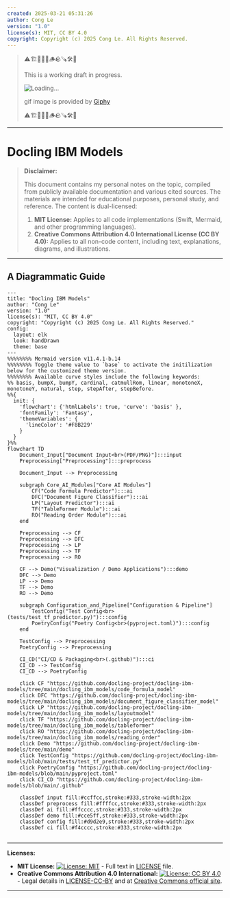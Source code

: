```yaml
---
created: 2025-03-21 05:31:26
author: Cong Le
version: "1.0"
license(s): MIT, CC BY 4.0
copyright: Copyright (c) 2025 Cong Le. All Rights Reserved.
---
```



> ⚠️🏗️🚧🦺🧱🪵🪨🪚🛠️👷
> 
> This is a working draft in progress.
> 
> ![Loading...](https://media1.giphy.com/media/v1.Y2lkPTc5MGI3NjExNTIzMjFxZmYwcXBqeGZ0eWR4cXduOGtndzlrZXNjOWd4eDl1YTRjMyZlcD12MV9pbnRlcm5hbF9naWZfYnlfaWQmY3Q9Zw/Kn5YFlengdRmw/giphy.gif)
> 
> gif image is provided by [Giphy](https://giphy.com)
> 
> ⚠️🏗️🚧🦺🧱🪵🪨🪚🛠️👷

----


# Docling IBM Models
> **Disclaimer:**
>
> This document contains my personal notes on the topic,
> compiled from publicly available documentation and various cited sources.
> The materials are intended for educational purposes, personal study, and reference.
> The content is dual-licensed:
> 1. **MIT License:** Applies to all code implementations (Swift, Mermaid, and other programming languages).
> 2. **Creative Commons Attribution 4.0 International License (CC BY 4.0):** Applies to all non-code content, including text, explanations, diagrams, and illustrations.
---


## A Diagrammatic Guide 




```mermaid
---
title: "Docling IBM Models"
author: "Cong Le"
version: "1.0"
license(s): "MIT, CC BY 4.0"
copyright: "Copyright (c) 2025 Cong Le. All Rights Reserved."
config:
  layout: elk
  look: handDrawn
  theme: base
---
%%%%%%%% Mermaid version v11.4.1-b.14
%%%%%%%% Toggle theme value to `base` to activate the initilization below for the customized theme version.
%%%%%%%% Available curve styles include the following keywords:
%% basis, bumpX, bumpY, cardinal, catmullRom, linear, monotoneX, monotoneY, natural, step, stepAfter, stepBefore.
%%{
  init: {
    'flowchart': {'htmlLabels': true, 'curve': 'basis' },
    'fontFamily': 'Fantasy',
    'themeVariables': {
      'lineColor': '#F8B229'
    }
  }
}%%
flowchart TD
    Document_Input["Document Input<br>(PDF/PNG)"]:::input
    Preprocessing["Preprocessing"]:::preprocess

    Document_Input --> Preprocessing

    subgraph Core_AI_Modules["Core AI Modules"]
        CF("Code Formula Predictor"):::ai
        DFC("Document Figure Classifier"):::ai
        LP("Layout Predictor"):::ai
        TF("TableFormer Module"):::ai
        RO("Reading Order Module"):::ai
    end

    Preprocessing --> CF
    Preprocessing --> DFC
    Preprocessing --> LP
    Preprocessing --> TF
    Preprocessing --> RO

    CF --> Demo("Visualization / Demo Applications"):::demo
    DFC --> Demo
    LP --> Demo
    TF --> Demo
    RO --> Demo

    subgraph Configuration_and_Pipeline["Configuration & Pipeline"]
        TestConfig("Test Config<br>(tests/test_tf_predictor.py)"):::config
        PoetryConfig("Poetry Config<br>(pyproject.toml)"):::config
    end

    TestConfig --> Preprocessing
    PoetryConfig --> Preprocessing

    CI_CD("CI/CD & Packaging<br>(.github)"):::ci
    CI_CD --> TestConfig
    CI_CD --> PoetryConfig

    click CF "https://github.com/docling-project/docling-ibm-models/tree/main/docling_ibm_models/code_formula_model"
    click DFC "https://github.com/docling-project/docling-ibm-models/tree/main/docling_ibm_models/document_figure_classifier_model"
    click LP "https://github.com/docling-project/docling-ibm-models/tree/main/docling_ibm_models/layoutmodel"
    click TF "https://github.com/docling-project/docling-ibm-models/tree/main/docling_ibm_models/tableformer"
    click RO "https://github.com/docling-project/docling-ibm-models/tree/main/docling_ibm_models/reading_order"
    click Demo "https://github.com/docling-project/docling-ibm-models/tree/main/demo"
    click TestConfig "https://github.com/docling-project/docling-ibm-models/blob/main/tests/test_tf_predictor.py"
    click PoetryConfig "https://github.com/docling-project/docling-ibm-models/blob/main/pyproject.toml"
    click CI_CD "https://github.com/docling-project/docling-ibm-models/blob/main/.github"

    classDef input fill:#ccffcc,stroke:#333,stroke-width:2px
    classDef preprocess fill:#ffffcc,stroke:#333,stroke-width:2px
    classDef ai fill:#ffcccc,stroke:#333,stroke-width:2px
    classDef demo fill:#cce5ff,stroke:#333,stroke-width:2px
    classDef config fill:#d9d2e9,stroke:#333,stroke-width:2px
    classDef ci fill:#f4cccc,stroke:#333,stroke-width:2px
    
```




---
**Licenses:**

- **MIT License:**  [![License: MIT](https://img.shields.io/badge/License-MIT-yellow.svg)](LICENSE) - Full text in [LICENSE](LICENSE) file.
- **Creative Commons Attribution 4.0 International:** [![License: CC BY 4.0](https://licensebuttons.net/l/by/4.0/88x31.png)](LICENSE-CC-BY) - Legal details in [LICENSE-CC-BY](LICENSE-CC-BY) and at [Creative Commons official site](http://creativecommons.org/licenses/by/4.0/).

---
